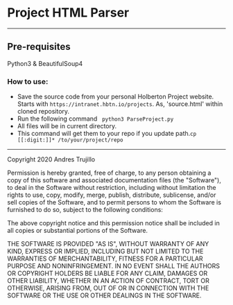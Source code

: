 # Project HTML Parser
---------------------
## Pre-requisites
Python3 & BeautifulSoup4

### How to use:
* Save the source code from your personal Holberton Project website. Starts with
 ` https://intranet.hbtn.io/projects `. As, 'source.html' within cloned repository. 
* Run the following command ` python3 ParseProject.py`
* All files will be in current directory. 
* This command will get them to your repo if you update path.`cp [[:digit:]]* /to/your/project/repo`

----------------------
Copyright 2020 Andres Trujillo

Permission is hereby granted, free of charge, to any person obtaining a copy of this software and associated documentation files (the "Software"), to deal in the Software without restriction, including without limitation the rights to use, copy, modify, merge, publish, distribute, sublicense, and/or sell copies of the Software, and to permit persons to whom the Software is furnished to do so, subject to the following conditions:

The above copyright notice and this permission notice shall be included in all copies or substantial portions of the Software.

THE SOFTWARE IS PROVIDED "AS IS", WITHOUT WARRANTY OF ANY KIND, EXPRESS OR IMPLIED, INCLUDING BUT NOT LIMITED TO THE WARRANTIES OF MERCHANTABILITY, FITNESS FOR A PARTICULAR PURPOSE AND NONINFRINGEMENT. IN NO EVENT SHALL THE AUTHORS OR COPYRIGHT HOLDERS BE LIABLE FOR ANY CLAIM, DAMAGES OR OTHER LIABILITY, WHETHER IN AN ACTION OF CONTRACT, TORT OR OTHERWISE, ARISING FROM, OUT OF OR IN CONNECTION WITH THE SOFTWARE OR THE USE OR OTHER DEALINGS IN THE SOFTWARE.
